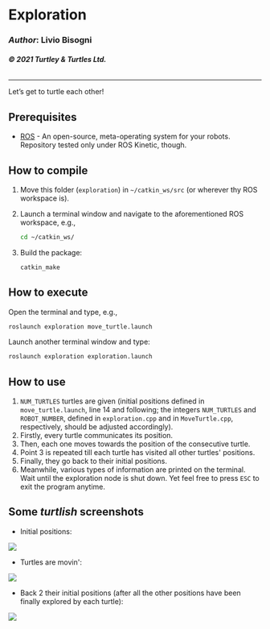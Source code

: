 # __Exploration__

### _Author_: Livio Bisogni
###### __&copy; 2021 Turtley & Turtles Ltd.__
___
Let’s get to turtle each other!

## Prerequisites

* [ROS](http://wiki.ros.org/ROS/Installation) - An open-source, meta-operating system for your robots. Repository tested only under ROS Kinetic, though.

## How to compile
1. Move this folder (`exploration`) in `~/catkin_ws/src` (or wherever thy ROS workspace is).
2. Launch a terminal window and navigate to the aforementioned ROS workspace, e.g.,

	```bash
	cd ~/catkin_ws/
	```
3. Build the package:

	```bash
	catkin_make
	```

## How to execute
Open the terminal and type, e.g.,

```bash
roslaunch exploration move_turtle.launch
```

Launch another terminal window and type:

```bash
roslaunch exploration exploration.launch
``` 

## How to use

1. `NUM_TURTLES` turtles are given (initial positions defined in `move_turtle.launch`, line 14 and following; the integers `NUM_TURTLES` and `ROBOT_NUMBER`, defined in `exploration.cpp` and in `MoveTurtle.cpp`, respectively, should be adjusted accordingly).
2. Firstly, every turtle communicates its position.
3. Then, each one moves towards the position of the consecutive turtle.
4. Point 3 is repeated till each turtle has visited all other turtles' positions.
5. Finally, they go back to their initial positions.
6. Meanwhile, various types of information are printed on the terminal. Wait until the exploration node is shut down. Yet feel free to press `ESC` to exit the program anytime.

## Some _turtlish_ screenshots

* Initial positions:

![](img/e1.png)

* Turtles are movin':

![](img/e2.png)

* Back 2 their initial positions (after all the other positions have been finally explored by each turtle):

![](img/e3.png)
